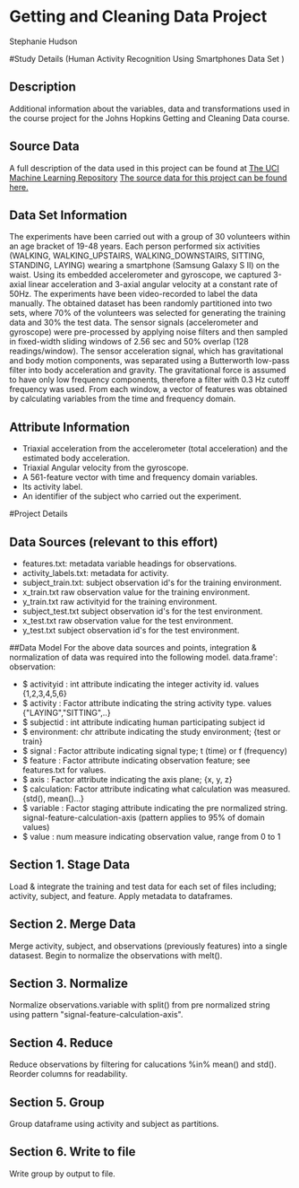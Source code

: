 # Getting and Cleaning Data Project 

Stephanie Hudson

#Study Details 
(Human Activity Recognition Using Smartphones Data Set )
## Description
Additional information about the variables, data and transformations used in the course project for the Johns Hopkins Getting and Cleaning Data course.

## Source Data
A full description of the data used in this project can be found at [The UCI Machine Learning Repository](http://archive.ics.uci.edu/ml/datasets/Human+Activity+Recognition+Using+Smartphones)
[The source data for this project can be found here.](https://d396qusza40orc.cloudfront.net/getdata%2Fprojectfiles%2FUCI%20HAR%20Dataset.zip)

## Data Set Information
The experiments have been carried out with a group of 30 volunteers within an age bracket of 19-48 years. Each person performed six activities (WALKING, WALKING_UPSTAIRS, WALKING_DOWNSTAIRS, SITTING, STANDING, LAYING) wearing a smartphone (Samsung Galaxy S II) on the waist. Using its embedded accelerometer and gyroscope, we captured 3-axial linear acceleration and 3-axial angular velocity at a constant rate of 50Hz. The experiments have been video-recorded to label the data manually. The obtained dataset has been randomly partitioned into two sets, where 70% of the volunteers was selected for generating the training data and 30% the test data. 
The sensor signals (accelerometer and gyroscope) were pre-processed by applying noise filters and then sampled in fixed-width sliding windows of 2.56 sec and 50% overlap (128 readings/window). The sensor acceleration signal, which has gravitational and body motion components, was separated using a Butterworth low-pass filter into body acceleration and gravity. The gravitational force is assumed to have only low frequency components, therefore a filter with 0.3 Hz cutoff frequency was used. From each window, a vector of features was obtained by calculating variables from the time and frequency domain.

## Attribute Information
- Triaxial acceleration from the accelerometer (total acceleration) and the estimated body acceleration. 
- Triaxial Angular velocity from the gyroscope. 
- A 561-feature vector with time and frequency domain variables. 
- Its activity label. 
- An identifier of the subject who carried out the experiment.

#Project Details 

## Data Sources (relevant to this effort)
- features.txt:          metadata variable headings for observations.  
- activity_labels.txt:   metadata for activity.
- subject_train.txt:     subject observation id's  for the training environment.
- x_train.txt            raw observation value for the training environment.
- y_train.txt            raw activityid  for the training environment.
- subject_test.txt       subject observation id's  for the test environment.
- x_test.txt             raw observation value for the test environment.
- y_test.txt             subject observation id's  for the test environment.


##Data Model
For the above data sources and points, integration & normalization of data was required into the following model.
data.frame':	observation:
 - $ activityid : int         attribute indicating the integer activity id.  values {1,2,3,4,5,6}
 - $ activity   : Factor      attribute indicating the string activity type. values {"LAYING","SITTING",..}
 - $ subjectid  : int         attribute indicating human participating subject id
 - $ environment: chr         attribute indicating the study environment;  {test or train}  
 - $ signal     : Factor    attribute indicating signal type; t (time) or f (frequency)
 - $ feature    : Factor      attribute indicating observation feature; see features.txt for values.
 - $ axis       : Factor      attribute indicating the axis plane; {x, y, z}
 - $ calculation: Factor      attribute indicating what calculation was measured. {std(), mean()...}
 - $ variable   : Factor      staging attribute indicating the pre normalized string.  signal-feature-calculation-axis (pattern applies to 95% of domain values)
 - $ value      : num         measure indicating observation value, range from 0 to 1 
                            


## Section 1. Stage Data
Load & integrate the training and test data for each set of files including; activity, subject, and feature.  Apply metadata to dataframes.

## Section 2. Merge Data 
Merge activity, subject, and observations (previously features) into a single datasest.  Begin to normalize the observations with melt().  

## Section 3. Normalize 
Normalize observations.variable with split() from pre normalized string using pattern "signal-feature-calculation-axis".

## Section 4. Reduce 
Reduce observations by filtering for  calucations %in% mean() and std().   Reorder columns for readability. 

## Section 5.  Group 
Group dataframe using activity and subject as partitions.  

## Section 6.  Write to file 
Write group by output to file. 

